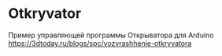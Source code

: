 # Otkryvator
Пример управляющей программы Открыватора для Arduino
https://3dtoday.ru/blogs/spc/vozvrashhenie-otkryvatora
